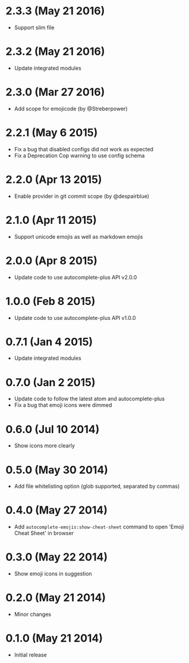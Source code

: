 2.3.3 (May 21 2016)
==================

* Support slim file

2.3.2 (May 21 2016)
==================

* Update integrated modules

2.3.0 (Mar 27 2016)
==================

* Add scope for emojicode (by @Streberpower)

2.2.1 (May 6 2015)
==================

* Fix a bug that disabled configs did not work as expected
* Fix a Deprecation Cop warning to use config schema

2.2.0 (Apr 13 2015)
==================

* Enable provider in git commit scope (by @despairblue)

2.1.0 (Apr 11 2015)
==================

* Support unicode emojis as well as markdown emojis

2.0.0 (Apr 8 2015)
==================

* Update code to use autocomplete-plus API v2.0.0

1.0.0 (Feb 8 2015)
==================

* Update code to use autocomplete-plus API v1.0.0

0.7.1 (Jan 4 2015)
==================

* Update integrated modules

0.7.0 (Jan 2 2015)
==================

* Update code to follow the latest atom and autocomplete-plus
* Fix a bug that emoji icons were dimmed

0.6.0 (Jul 10 2014)
===================

* Show icons more clearly

0.5.0 (May 30 2014)
===================

* Add file whitelisting option (glob supported, separated by commas)

0.4.0 (May 27 2014)
===================

* Add ```autocomplete-emojis:show-cheat-sheet``` command to open 'Emoji Cheat Sheet' in browser

0.3.0 (May 22 2014)
===================

* Show emoji icons in suggestion

0.2.0 (May 21 2014)
===================

* Minor changes

0.1.0 (May 21 2014)
===================

* Initial release

